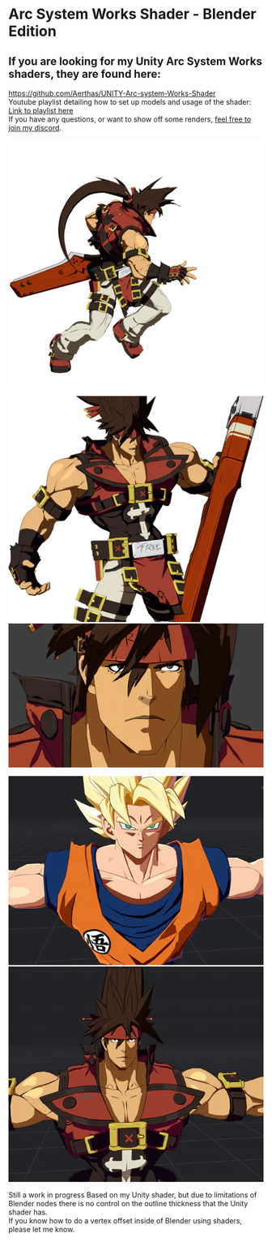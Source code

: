# Arc System Works Shader - Blender Edition
## If you are looking for my Unity Arc System Works shaders, they are found here:
https://github.com/Aerthas/UNITY-Arc-system-Works-Shader<br/>
Youtube playlist detailing how to set up models and usage of the shader: [Link to playlist here](https://www.youtube.com/playlist?list=PLCkHUM_E60CSi1HowXR3v4uVWNqUDsl9l)<br/>
If you have any questions, or want to show off some renders, [feel free to join my discord](https://discord.gg/EkCSZg8).

![Bandit Bringer](Previews/Bandit-Bringer.gif)<br/>
![The fuck](Previews/The%20fuck.png)<br/>
![Face](Previews/Facial-Animations.gif)<br/>

![Goku](Previews/Goku.gif)<br/>
![Sol](Previews/Sol.gif)<br/>

Still a work in progress
Based on my Unity shader, but due to limitations of Blender nodes there is no control on the outline thickness that the Unity shader has.<br/>
If you know how to do a vertex offset inside of Blender using shaders, please let me know.<br/>
